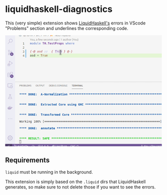 # liquidhaskell-diagnostics

This (very simple) extension shows [LiquidHaskell's](https://github.com/ucsd-progsys/liquidhaskell) errors in VScode "Problems" section and underlines the corresponding code.

![](liquidhaskell-extension.gif)


## Requirements

`liquid` must be running in the background.

This extension is simply based on the `.liquid` dirs that LiquidHaskell generates, so make sure to not delete those if you want to see the errors.
